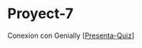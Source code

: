 # Proyect-7
Conexion con Genially
[[Presenta-Quiz](https://view.genially.com/68efbb9768478124ac77fc97/interactive-content-quiz-retro-bits)]
